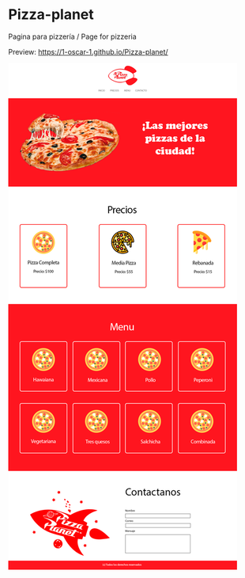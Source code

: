 # Pizza-planet
Pagina para pizzería /  Page for pizzeria

Preview: https://1-oscar-1.github.io/Pizza-planet/

![Aquí la descripción de la imagen por si no carga](https://raw.githubusercontent.com/1-Oscar-1/Pizza-planet/master/Pizza-planet.png)
